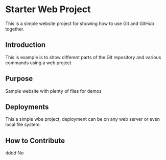 # Starter Web Project

This is a simple website project for showing how
to use Git and GitHub together.

## Introduction

This is example is to show different parts of the
Git repository and various commands using a web 
project

## Purpose

Sample website with plenty of files for demos

## Deployments

This a simple wbe project, deployment can be on any
web server or even local file system.

## How to Contribute
dddd No 